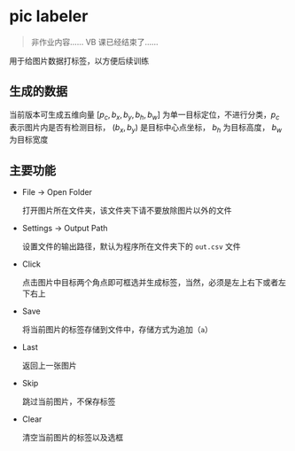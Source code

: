 # pic labeler

> 非作业内容…… VB 课已经结束了……

用于给图片数据打标签，以方便后续训练

## 生成的数据

当前版本可生成五维向量 $[p_c, b_x, b_y, b_h, b_w]$ 为单一目标定位，不进行分类，$p_c$ 表示图片内是否有检测目标， $(b_x, b_y)$ 是目标中心点坐标， $b_h$ 为目标高度， $b_w$ 为目标宽度

## 主要功能

-  File -> Open Folder

   打开图片所在文件夹，该文件夹下请不要放除图片以外的文件

-  Settings -> Output Path

   设置文件的输出路径，默认为程序所在文件夹下的 `out.csv` 文件

-  Click

   点击图片中目标两个角点即可框选并生成标签，当然，必须是左上右下或者左下右上

-  Save

   将当前图片的标签存储到文件中，存储方式为追加（`a`）

-  Last

   返回上一张图片

-  Skip

   跳过当前图片，不保存标签

-  Clear

   清空当前图片的标签以及选框
